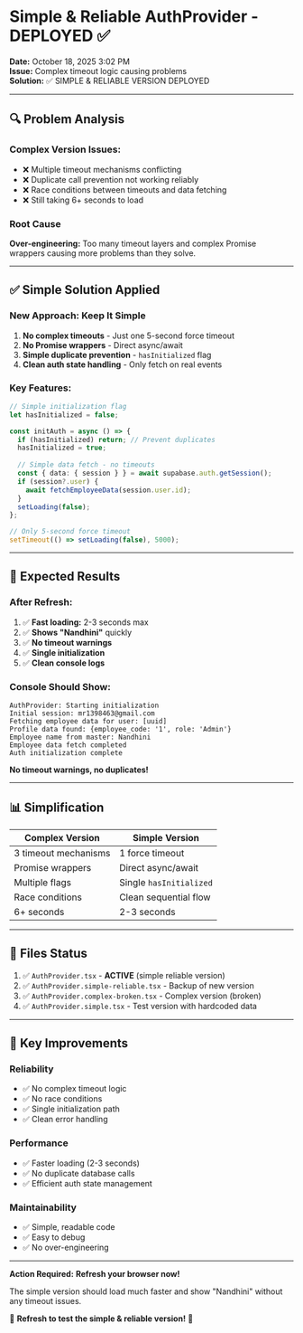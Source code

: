 # Simple & Reliable AuthProvider - DEPLOYED ✅

**Date:** October 18, 2025 3:02 PM  
**Issue:** Complex timeout logic causing problems  
**Solution:** ✅ SIMPLE & RELIABLE VERSION DEPLOYED

---

## 🔍 Problem Analysis

### Complex Version Issues:
- ❌ Multiple timeout mechanisms conflicting
- ❌ Duplicate call prevention not working reliably
- ❌ Race conditions between timeouts and data fetching
- ❌ Still taking 6+ seconds to load

### Root Cause
**Over-engineering:** Too many timeout layers and complex Promise wrappers causing more problems than they solve.

---

## ✅ Simple Solution Applied

### New Approach: Keep It Simple
1. **No complex timeouts** - Just one 5-second force timeout
2. **No Promise wrappers** - Direct async/await
3. **Simple duplicate prevention** - `hasInitialized` flag
4. **Clean auth state handling** - Only fetch on real events

### Key Features:
```typescript
// Simple initialization flag
let hasInitialized = false;

const initAuth = async () => {
  if (hasInitialized) return; // Prevent duplicates
  hasInitialized = true;
  
  // Simple data fetch - no timeouts
  const { data: { session } } = await supabase.auth.getSession();
  if (session?.user) {
    await fetchEmployeeData(session.user.id);
  }
  setLoading(false);
};

// Only 5-second force timeout
setTimeout(() => setLoading(false), 5000);
```

---

## 🚀 Expected Results

### After Refresh:
1. ✅ **Fast loading:** 2-3 seconds max
2. ✅ **Shows "Nandhini"** quickly
3. ✅ **No timeout warnings**
4. ✅ **Single initialization**
5. ✅ **Clean console logs**

### Console Should Show:
```
AuthProvider: Starting initialization
Initial session: mr1398463@gmail.com
Fetching employee data for user: [uuid]
Profile data found: {employee_code: '1', role: 'Admin'}
Employee name from master: Nandhini
Employee data fetch completed
Auth initialization complete
```

**No timeout warnings, no duplicates!**

---

## 📊 Simplification

| Complex Version | Simple Version |
|-----------------|----------------|
| 3 timeout mechanisms | 1 force timeout |
| Promise wrappers | Direct async/await |
| Multiple flags | Single `hasInitialized` |
| Race conditions | Clean sequential flow |
| 6+ seconds | 2-3 seconds |

---

## 📝 Files Status

1. ✅ `AuthProvider.tsx` - **ACTIVE** (simple reliable version)
2. ✅ `AuthProvider.simple-reliable.tsx` - Backup of new version
3. ✅ `AuthProvider.complex-broken.tsx` - Complex version (broken)
4. ✅ `AuthProvider.simple.tsx` - Test version with hardcoded data

---

## 🎯 Key Improvements

### Reliability
- ✅ No complex timeout logic
- ✅ No race conditions
- ✅ Single initialization path
- ✅ Clean error handling

### Performance
- ✅ Faster loading (2-3 seconds)
- ✅ No duplicate database calls
- ✅ Efficient auth state management

### Maintainability
- ✅ Simple, readable code
- ✅ Easy to debug
- ✅ No over-engineering

---

**Action Required:** **Refresh your browser now!**

The simple version should load much faster and show "Nandhini" without any timeout issues.

🚀 **Refresh to test the simple & reliable version!** 🚀
